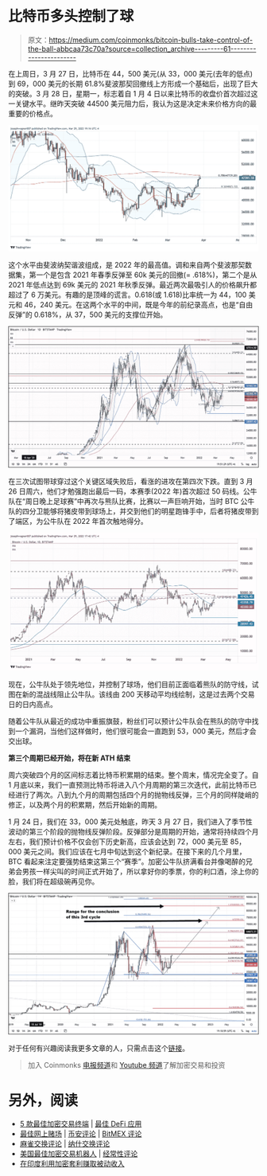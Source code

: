 # 比特币多头控制了球

> 原文：<https://medium.com/coinmonks/bitcoin-bulls-take-control-of-the-ball-abbcaa73c70a?source=collection_archive---------61----------------------->

在上周日，3 月 27 日，比特币在 44，500 美元(从 33，000 美元(去年的低点)到 69，000 美元的长期 61.8%斐波那契回撤线上方形成一个基础后，出现了巨大的突破。3 月 28 日，星期一，标志着自 1 月 4 日以来比特币的收盘价首次超过这一关键水平。继昨天突破 44500 美元阻力后，我认为这是决定未来价格方向的最重要的价格点。

![](img/ea4b309edee365ada6cccd55d77197e9.png)

这个水平由斐波纳契谐波组成，是 2022 年的最高值。调和来自两个斐波那契数据集，第一个是包含 2021 年春季反弹至 60k 美元的回撤(= .618%)，第二个是从 2021 年低点达到 69k 美元的 2021 年秋季反弹。最近两次最吸引人的价格飙升都超过了 6 万美元。有趣的是顶峰的谎言。0.618(或 1.618)比率统一为 44，100 美元和 46，240 美元。在这两个水平的中间，既是今年的前纪录高点，也是“自由反弹”的 0.618%，从 37，500 美元的支撑位开始。

![](img/43b4903d82f6d44deb7a1a1a67115cdf.png)

在三次试图带球穿过这个关键区域失败后，看涨的进攻在第四次下跌。直到 3 月 26 日周六，他们才勉强跑出最后一码，本赛季(2022 年)首次超过 50 码线。公牛队在“周日晚上足球赛”中再次与熊队比赛，比赛以一声巨响开始，当时 BTC 公牛队的四分卫能够将猪皮带到球场上，并交到他们的明星跑锋手中，后者将猪皮带到了端区，为公牛队在 2022 年首次触地得分。

![](img/342ad536cd0845a07cbc474519050b08.png)

现在，公牛队处于领先地位，并控制了球场，他们目前正面临着熊队的防守线，试图在新的混战线阻止公牛队。该线由 200 天移动平均线绘制，这是过去两个交易日的日内高点。

随着公牛队从最近的成功中重振旗鼓，粉丝们可以预计公牛队会在熊队的防守中找到一个漏洞，当他们这样做时，他们很可能会一直跑到 53，000 美元，然后才会交出球。

**第三个周期已经开始，将在新 ATH 结束**

周六突破四个月的区间标志着比特币积累期的结束。整个周末，情况完全变了。自 1 月底以来，我们一直预测比特币将进入八个月周期的第三次迭代，此前比特币已经进行了两次。八到九个月的周期包括四个月的抛物线反弹，三个月的同样陡峭的修正，以及两个月的积累期，然后开始新的周期。

1 月 24 日，我们在 33，000 美元处触底，昨天 3 月 27 日，我们进入了季节性波动的第三个阶段的抛物线反弹阶段。反弹部分是周期的开始，通常将持续四个月左右，我们预计价格不仅会创下历史新高，应该会达到 72，000 美元至 85，000 美元之间。我们应该在七月中旬达到这个新纪录。在接下来的几个月里，BTC 看起来注定要强势结束这第三个“赛季”。加密公牛队挤满看台并像喝醉的兄弟会男孩一样尖叫的时间正式开始了，所以拿好你的季票，你的利口酒，涂上你的脸，我们将在超级碗再见你。

![](img/85fdb6343bd21d62a547a54390e6462e.png)

对于任何有兴趣阅读我更多文章的人，只需点击这个[链接](https://www.thegoldforecast.com/bitcoin)。

> 加入 Coinmonks [电报频道](https://t.me/coincodecap)和 [Youtube 频道](https://www.youtube.com/c/coinmonks/videos)了解加密交易和投资

# 另外，阅读

*   [5 款最佳加密交易终端](https://coincodecap.com/crypto-trading-terminals) | [最佳 DeFi 应用](https://coincodecap.com/best-defi-apps)
*   [最佳网上赌场](https://coincodecap.com/best-online-casinos) | [币安评论](/coinmonks/binance-review-ee10d3bf3b6e) | [BitMEX 评论](https://coincodecap.com/bitmex-review)
*   [麻雀交换评论](https://coincodecap.com/sparrow-exchange-review) | [纳什交换评论](https://coincodecap.com/nash-exchange-review)
*   [美国最佳加密交易机器人](https://coincodecap.com/crypto-trading-bots-in-the-us) | [经常性评论](https://coincodecap.com/changelly-review)
*   [在印度利用加密套利赚取被动收入](https://coincodecap.com/crypto-arbitrage-in-india)